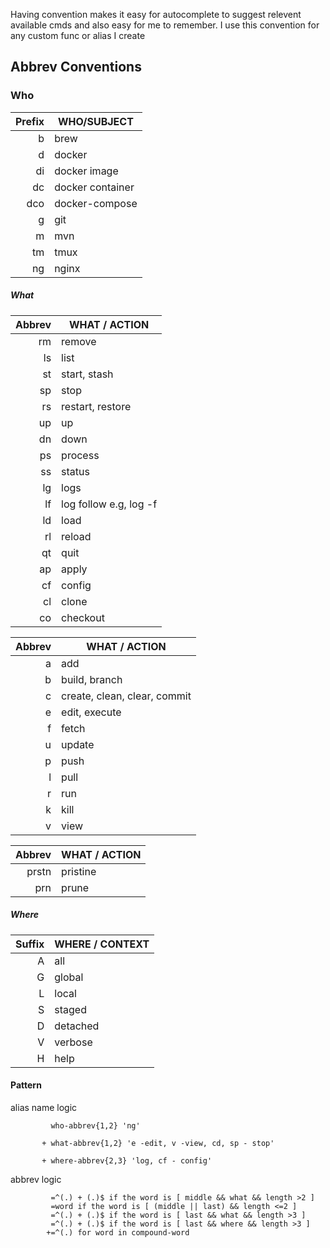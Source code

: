 Having convention makes it easy for autocomplete to suggest relevent available cmds and also easy for me to remember. I use this convention for any custom func or alias I create

## Abbrev Conventions

### Who

|Prefix|WHO/SUBJECT|
|----:|---|
|b|brew|
|d|docker|
|di|docker image|
|dc|docker container|
|dco|docker-compose|
|g|git|
|m|mvn|
|tm|tmux|
|ng|nginx|

##### What 

|Abbrev|WHAT / ACTION|
|----:|---|
|rm|remove|
|ls|list|
|st|start, stash|
|sp|stop|
|rs|restart, restore|
|up|up|
|dn|down|
|ps|process|
|ss|status|
|lg|logs|
|lf|log follow e.g, log -f |
|ld|load|
|rl|reload|
|qt|quit|
|ap|apply|
|cf|config|
|cl|clone|
|co|checkout|

|Abbrev|WHAT / ACTION|
|----:|---|
|a|add|
|b|build, branch|
|c|create, clean, clear, commit|
|e|edit, execute|
|f|fetch|
|u|update|
|p|push|
|l|pull|
|r|run|
|k|kill|
|v|view|



|Abbrev|WHAT / ACTION|
|----:|---|
|prstn|pristine|
|prn|prune|

##### Where

|Suffix|WHERE / CONTEXT|
|----:|---|
|A|all|
|G|global|
|L|local|
|S|staged|
|D|detached|
|V|verbose|
|H|help|


#### Pattern

alias name logic
```
         who-abbrev{1,2} 'ng'

       + what-abbrev{1,2} 'e -edit, v -view, cd, sp - stop'

       + where-abbrev{2,3} 'log, cf - config'
```
abbrev logic
```
         =^(.) + (.)$ if the word is [ middle && what && length >2 ]
         =word if the word is [ (middle || last) && length <=2 ]
         =^(.) + (.)$ if the word is [ last && what && length >3 ]
         =^(.) + (.)$ if the word is [ last && where && length >3 ]
        +=^(.) for word in compound-word
```
